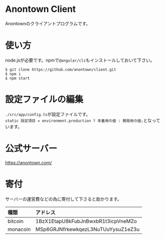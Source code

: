 # Anontown Client
Anontownのクライアントプログラムです。  

# 使い方
node.jsが必要です。npmで`@angular/cli`もインストールしておいて下さい。
```
$ git clone https://github.com/anontown/client.git
$ npm i
$ npm start 
```

# 設定ファイルの編集
`./src/app/config.ts`が設定ファイルです。  
`static 設定項目 = environment.production ? 本番用の値 : 開発用の値;`となっています。

# 公式サーバー
https://anontown.com/  

# 寄付
サーバーの運営費などの為に寄付して下さると助かります。

|種類|アドレス|
|:--|:--|
|bitcoin|1BzX1EtapU8kFubJnBwxbR1t3icpVneMZo|
|monacoin|MSp6GRJNfrkewkqezL3NuTUuYysuZ1eZ3u|
